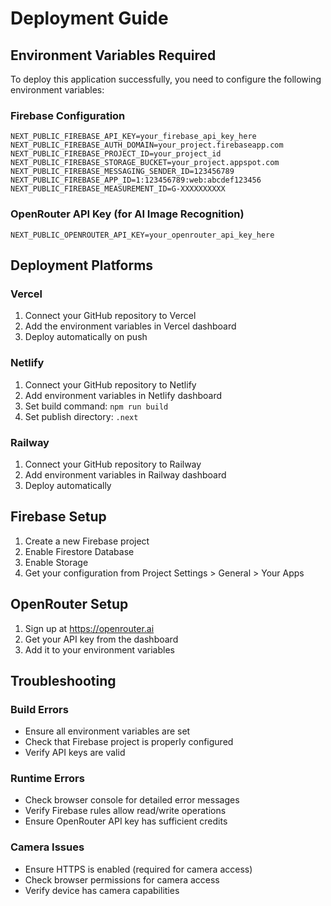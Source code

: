 # Deployment Guide

## Environment Variables Required

To deploy this application successfully, you need to configure the following environment variables:

### Firebase Configuration
```
NEXT_PUBLIC_FIREBASE_API_KEY=your_firebase_api_key_here
NEXT_PUBLIC_FIREBASE_AUTH_DOMAIN=your_project.firebaseapp.com
NEXT_PUBLIC_FIREBASE_PROJECT_ID=your_project_id
NEXT_PUBLIC_FIREBASE_STORAGE_BUCKET=your_project.appspot.com
NEXT_PUBLIC_FIREBASE_MESSAGING_SENDER_ID=123456789
NEXT_PUBLIC_FIREBASE_APP_ID=1:123456789:web:abcdef123456
NEXT_PUBLIC_FIREBASE_MEASUREMENT_ID=G-XXXXXXXXXX
```

### OpenRouter API Key (for AI Image Recognition)
```
NEXT_PUBLIC_OPENROUTER_API_KEY=your_openrouter_api_key_here
```

## Deployment Platforms

### Vercel
1. Connect your GitHub repository to Vercel
2. Add the environment variables in Vercel dashboard
3. Deploy automatically on push

### Netlify
1. Connect your GitHub repository to Netlify
2. Add environment variables in Netlify dashboard
3. Set build command: `npm run build`
4. Set publish directory: `.next`

### Railway
1. Connect your GitHub repository to Railway
2. Add environment variables in Railway dashboard
3. Deploy automatically

## Firebase Setup
1. Create a new Firebase project
2. Enable Firestore Database
3. Enable Storage
4. Get your configuration from Project Settings > General > Your Apps

## OpenRouter Setup
1. Sign up at https://openrouter.ai
2. Get your API key from the dashboard
3. Add it to your environment variables

## Troubleshooting

### Build Errors
- Ensure all environment variables are set
- Check that Firebase project is properly configured
- Verify API keys are valid

### Runtime Errors
- Check browser console for detailed error messages
- Verify Firebase rules allow read/write operations
- Ensure OpenRouter API key has sufficient credits

### Camera Issues
- Ensure HTTPS is enabled (required for camera access)
- Check browser permissions for camera access
- Verify device has camera capabilities 